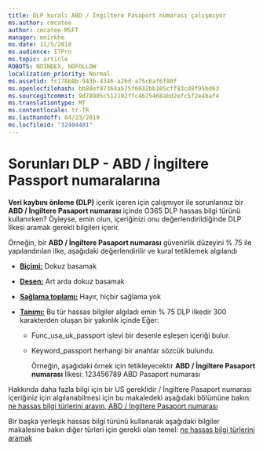 ```yaml
---
title: DLP kuralı ABD / İngiltere Pasaport numarası çalışmıyor
ms.author: cmcatee
author: cmcatee-MSFT
manager: mnirkhe
ms.date: 11/5/2018
ms.audience: ITPro
ms.topic: article
ROBOTS: NOINDEX, NOFOLLOW
localization_priority: Normal
ms.assetid: fc178b8b-943b-4346-a2bd-a75c6af6f80f
ms.openlocfilehash: bb80ef07364a575f6032bb105cff83cd8f95bd63
ms.sourcegitcommit: 9d78905c512192ffc4675468abd2efc5f2e4baf4
ms.translationtype: MT
ms.contentlocale: tr-TR
ms.lasthandoff: 04/23/2019
ms.locfileid: "32404401"
---
```

# <a name="problems-with-dlp---usuk-passport-numbers"></a>Sorunları DLP - ABD / İngiltere Passport numaralarına

**Veri kaybını önleme (DLP)** içerik içeren için çalışmıyor ile sorunlarınız bir **ABD / İngiltere Pasaport numarası** içinde O365 DLP hassas bilgi türünü kullanırken? Öyleyse, emin olun, içeriğinizi onu değerlendirildiğinde DLP İlkesi aramak gerekli bilgileri içerir. 
  
Örneğin, bir **ABD / İngiltere Pasaport numarası** güvenirlik düzeyini % 75 ile yapılandırılan ilke, aşağıdaki değerlendirilir ve kural tetiklemek algılandı 
  
- **[Biçimi:](https://docs.microsoft.com/office365/securitycompliance/what-the-sensitive-information-types-look-for#format-77)** Dokuz basamak 
    
- **[Desen:](https://docs.microsoft.com/office365/securitycompliance/what-the-sensitive-information-types-look-for#pattern-77)** Art arda dokuz basamak 
    
- **[Sağlama toplamı:](https://docs.microsoft.com/office365/securitycompliance/what-the-sensitive-information-types-look-for#checksum-76)** Hayır, hiçbir sağlama yok 
    
- **[Tanımı:](https://docs.microsoft.com/office365/securitycompliance/what-the-sensitive-information-types-look-for#definition-77)** Bu tür hassas bilgiler algıladı emin % 75 DLP ilkedir 300 karakterden oluşan bir yakınlık içinde Eğer: 
    
  - Func_usa_uk_passport işlevi bir desenle eşleşen içeriği bulur.
    
  - Keyword_passport herhangi bir anahtar sözcük bulundu.
    
    Örneğin, aşağıdaki örnek için tetikleyecektir **ABD / İngiltere Pasaport numarası** İlkesi: 123456789 ABD Pasaport numarası 
    
Hakkında daha fazla bilgi için bir US gereklidir / İngiltere Pasaport numarası içeriğiniz için algılanabilmesi için bu makaledeki aşağıdaki bölümüne bakın: [ne hassas bilgi türlerini arayın, ABD / İngiltere Pasaport numarası](https://docs.microsoft.com/office365/securitycompliance/what-the-sensitive-information-types-look-for#us--uk-passport-number)
  
Bir başka yerleşik hassas bilgi türünü kullanarak aşağıdaki bilgiler makalesine bakın diğer türleri için gerekli olan temel: [ne hassas bilgi türlerini aramak](https://docs.microsoft.com/office365/securitycompliance/what-the-sensitive-information-types-look-for)
  

